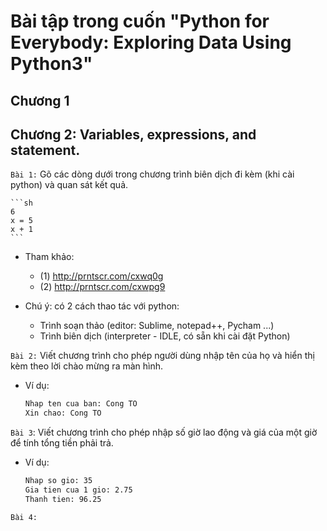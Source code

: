 # Bài tập trong cuốn "Python for Everybody: Exploring Data Using Python3"

## Chương 1

## Chương 2: Variables, expressions, and statement.

`Bài 1:` Gõ các dòng dưới trong chương trình biên dịch đi kèm (khi cài python) và quan sát kết quả.

	```sh
	6 
	x = 5
	x + 1
	```

- Tham khảo: 
	- (1) http://prntscr.com/cxwq0g 
	- (2) http://prntscr.com/cxwpg9
	
- Chú ý: có 2 cách thao tác với python: 
	- Trình soạn thảo (editor: Sublime, notepad++, Pycham ...) 
	- Trình biên dịch (interpreter - IDLE, có sẵn khi cài đặt Python)


`Bài 2:` Viết chương trình cho phép người dùng nhập tên của họ và hiển thị kèm theo lời chào mừng ra màn hình. 

- Ví dụ:

	```sh
	Nhap ten cua ban: Cong TO
	Xin chao: Cong TO
	```

`Bài 3`: Viết chương trình cho phép nhập số giờ lao động và giá của một giờ để tính tổng tiền phải trả. 

- Ví dụ: 

	```sh
	Nhap so gio: 35
	Gia tien cua 1 gio: 2.75
	Thanh tien: 96.25
	```

`Bài 4:`